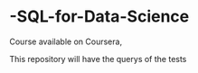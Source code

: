 # -SQL-for-Data-Science
Course available on Coursera,

This repository will have the querys of the tests
